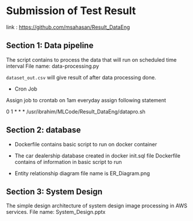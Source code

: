 # Submission of Test Result
link : https://github.com/msahasan/Result_DataEng
## Section 1: Data pipeline
The script contains to process the data that will run on scheduled time interval
File name: data-processing.py 

`dataset_out.csv` will give result of after data processing done.

- Cron Job

Assign job to crontab on 1am everyday
assign following statement

0 1 * * * /usr/ibrahim/MLCode/Result_DataEng/datapro.sh

## Section 2: database
- Dockerfile contains basic script to run on docker container

- The car dealership database created in docker init.sql file
Dockerfile contains of information in basic script to run

- Entity relationship diagram file name is ER_Diagram.png

## Section 3: System Design
The simple design architecture of system design image processing in AWS services.
File name: System_Design.pptx